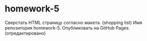 # homework-5
Сверстать HTML страницу согласно макета. (shopping list)
Имя репозитория homework-5. Опубликовать на GitHub Pages. (отредактировано)
